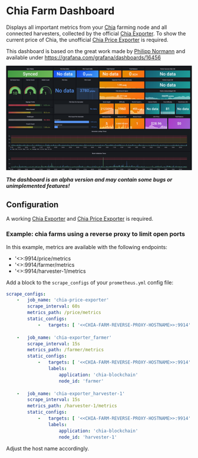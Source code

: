 # Chia Farm Dashboard

Displays all important metrics from your [Chia](https://github.com/Chia-Network/chia-blockchain/) farming node and all
connected harvesters, collected by the official
[Chia Exporter](https://github.com/Chia-Network/chia-exporter/). To show the current price of Chia, the
unofficial [Chia Price Exporter](https://github.com/stefan-lange/chia-price-exporter/) is required.

This dashboard is based on the great work made by [Philipp Normann](https://github.com/philippnormann/chia-monitor) and
available under https://grafana.com/grafana/dashboards/16456

<img src="doc/screenshot.png" alt="Screenshot">

**_The dashboard is an alpha version and may contain some bugs or unimplemented features!_**

## Configuration

A working [Chia Exporter](https://github.com/Chia-Network/chia-exporter/)
and [Chia Price Exporter](https://github.com/stefan-lange/chia-price-exporter/) is required.

### Example: chia farms using a reverse proxy to limit open ports

In this example, metrics are available with the following endpoints:

- '<<CHIA-FARM-REVERSE-PROXY-HOSTNAME>>:9914/price/metrics
- '<<CHIA-FARM-REVERSE-PROXY-HOSTNAME>>:9914/farmer/metrics
- '<<CHIA-FARM-REVERSE-PROXY-HOSTNAME>>:9914/harvester-1/metrics

Add a block to the `scrape_configs` of your `prometheus.yml` config file:

```yaml
scrape_configs:
    -   job_name: 'chia-price-exporter'
        scrape_interval: 60s
        metrics_path: /price/metrics
        static_configs:
            -   targets: [ '<<CHIA-FARM-REVERSE-PROXY-HOSTNAME>>:9914' ]

    -   job_name: 'chia-exporter_farmer'
        scrape_interval: 15s
        metrics_path: /farmer/metrics
        static_configs:
            -   targets: [ '<<CHIA-FARM-REVERSE-PROXY-HOSTNAME>>:9914' ]
                labels:
                    application: 'chia-blockchain'
                    node_id: 'farmer'

    -   job_name: 'chia-exporter_harvester-1'
        scrape_interval: 15s
        metrics_path: /harvester-1/metrics
        static_configs:
            -   targets: [ '<<CHIA-FARM-REVERSE-PROXY-HOSTNAME>>:9914' ]
                labels:
                    application: 'chia-blockchain'
                    node_id: 'harvester-1'
```

Adjust the host name accordingly.
